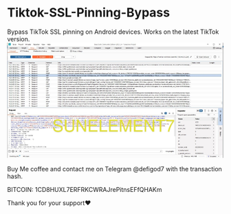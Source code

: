 # Tiktok-SSL-Pinning-Bypass

Bypass TikTok SSL pinning on Android devices.
Works on the latest TikTok version.
![Screenshot](pic2_3.jpg)

Buy Me coffee and contact me on Telegram @defigod7 with the transaction hash.

BITCOIN: 1CD8HUXL7ERFRKCWRAJrePitnsEFfQHAKm


Thank you for your support❤️
